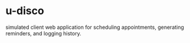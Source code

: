 # u-disco
simulated client web application for scheduling appointments, generating reminders, and logging history.
